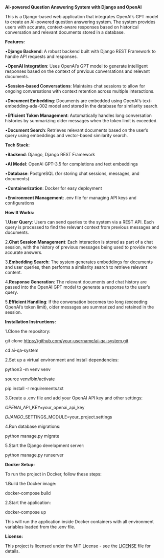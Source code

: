 **AI-powered Question Answering System with Django and OpenAI**

This is a Django-based web application that integrates OpenAI’s GPT model to create an AI-powered question answering system. The system provides users with accurate, context-aware responses based on historical conversation and relevant documents stored in a database.

**Features:**

•**Django Backend**: A robust backend built with Django REST Framework to handle API requests and responses.

•**OpenAI Integration**: Uses OpenAI’s GPT model to generate intelligent responses based on the context of previous conversations and relevant documents.

•**Session-based Conversations**: Maintains chat sessions to allow for ongoing conversations with context retention across multiple interactions.

•**Document Embedding**: Documents are embedded using OpenAI’s text-embedding-ada-002 model and stored in the database for similarity search.

•**Efficient Token Management**: Automatically handles long conversation histories by summarizing older messages when the token limit is exceeded.

•**Document Search**: Retrieves relevant documents based on the user’s query using embeddings and vector-based similarity search.

**Tech Stack:**

•**Backend**: Django, Django REST Framework

•**AI Model**: OpenAI GPT-3.5 for completions and text embeddings

•**Database**: PostgreSQL (for storing chat sessions, messages, and documents)

•**Containerization**: Docker for easy deployment

•**Environment Management**: .env file for managing API keys and configurations

**How It Works:**

1.**User Query**: Users can send queries to the system via a REST API. Each query is processed to find the relevant context from previous messages and documents.

2.**Chat Session Management**: Each interaction is stored as part of a chat session, with the history of previous messages being used to provide more accurate answers.

3.**Embedding Search**: The system generates embeddings for documents and user queries, then performs a similarity search to retrieve relevant content.

4.**Response Generation**: The relevant documents and chat history are passed into the OpenAI GPT model to generate a response to the user’s query.

5.**Efficient Handling**: If the conversation becomes too long (exceeding OpenAI’s token limit), older messages are summarized and retained in the session.

**Installation Instructions:**

1.Clone the repository:

git clone https://github.com/your-username/ai-qa-system.git

cd ai-qa-system

2.Set up a virtual environment and install dependencies:

python3 -m venv venv

source venv/bin/activate

pip install -r requirements.txt

3.Create a .env file and add your OpenAI API key and other settings:

_OPENAI_\_API\_KEY=your\_openai\_api\_key

_DJANGO_\_SETTINGS\_MODULE=your\_project.settings

4.Run database migrations:

python manage.py migrate

5.Start the Django development server:

python manage.py runserver

**Docker Setup:**

To run the project in Docker, follow these steps:

1.Build the Docker image:

docker-compose build

2.Start the application:

docker-compose up

This will run the application inside Docker containers with all environment variables loaded from the .env file.

**License:**

This project is licensed under the MIT License - see the [LICENSE](LICENSE) file for details.
